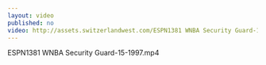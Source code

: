 ```yaml
---
layout: video
published: no
video: http://assets.switzerlandwest.com/ESPN1381 WNBA Security Guard-15-1997.mp4
---
```

ESPN1381 WNBA Security Guard-15-1997.mp4
